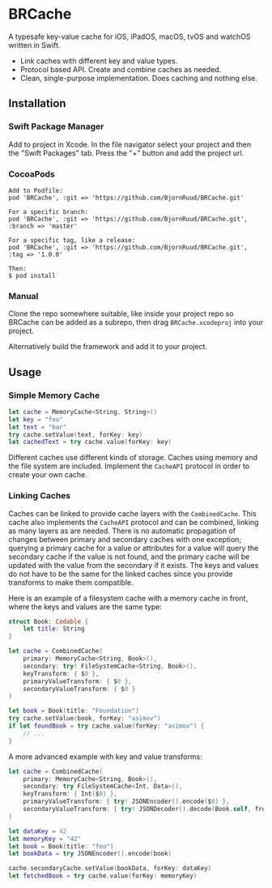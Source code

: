 # BRCache

A typesafe key-value cache for iOS, iPadOS, macOS, tvOS and watchOS written in Swift.

- Link caches with different key and value types.
- Protocol based API. Create and combine caches as needed.
- Clean, single-purpose implementation. Does caching and nothing else.

## Installation

### Swift Package Manager

Add to project in Xcode. In the file navigator select your project and then the "Swift Packages" tab. Press the "+" button and add the project url.

### CocoaPods

```
Add to Podfile:
pod 'BRCache', :git => 'https://github.com/BjornRuud/BRCache.git'

For a specific branch:
pod 'BRCache', :git => 'https://github.com/BjornRuud/BRCache.git', :branch => 'master'

For a specific tag, like a release:
pod 'BRCache', :git => 'https://github.com/BjornRuud/BRCache.git', :tag => '1.0.0'

Then:
$ pod install
```

### Manual

Clone the repo somewhere suitable, like inside your project repo so BRCache can be added as a subrepo, then drag `BRCache.xcodeproj` into your project.

Alternatively build the framework and add it to your project.

## Usage

### Simple Memory Cache

```swift
let cache = MemoryCache<String, String>()
let key = "foo"
let text = "bar"
try cache.setValue(text, forKey: key)
let cachedText = try cache.value(forKey: key)
```

Different caches use different kinds of storage. Caches using memory and the file system are included. Implement the `CacheAPI` protocol in order to create your own cache.

### Linking Caches

Caches can be linked to provide cache layers with the `CombinedCache`. This cache also implements the `CacheAPI` protocol and can be combined, linking as many layers as are needed. There is no automatic propagation of changes between primary and secondary caches with one exception; querying a primary cache for a value or attributes for a value will query the secondary cache if the value is not found, and the primary cache will be updated with the value from the secondary if it exists. The keys and values do not have to be the same for the linked caches since you provide transforms to make them compatible.

Here is an example of a filesystem cache with a memory cache in front, where the keys and values are the same type:

```swift
struct Book: Codable {
    let title: String
}

let cache = CombinedCache(
    primary: MemoryCache<String, Book>(),
    secondary: try! FileSystemCache<String, Book>(),
    keyTransform: { $0 },
    primaryValueTransform: { $0 },
    secondaryValueTransform: { $0 }
)

let book = Book(title: "Foundation")
try cache.setValue(book, forKey: "asimov")
if let foundBook = try cache.value(forKey: "asimov") {
	// ...
}
```

A more advanced example with key and value transforms:

```swift
let cache = CombinedCache(
    primary: MemoryCache<String, Book>(),
    secondary: try FileSystemCache<Int, Data>(),
    keyTransform: { Int($0) },
    primaryValueTransform: { try! JSONEncoder().encode($0) },
    secondaryValueTransform: { try! JSONDecoder().decode(Book.self, from: $0) }
)

let dataKey = 42
let memoryKey = "42"
let book = Book(title: "foo")
let bookData = try JSONEncoder().encode(book)

cache.secondaryCache.setValue(bookData, forKey: dataKey)
let fetchedBook = try cache.value(forKey: memoryKey)
```

